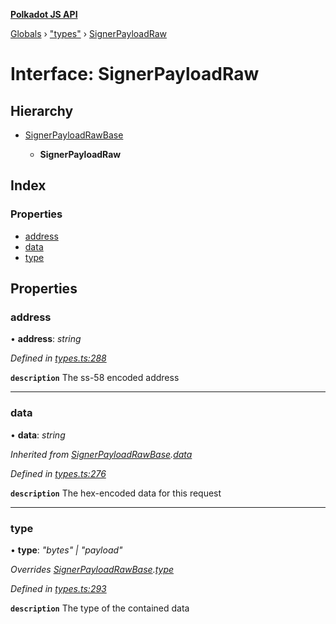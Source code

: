 **[Polkadot JS API](../README.md)**

[Globals](../globals.md) › [&quot;types&quot;](../modules/_types_.md) › [SignerPayloadRaw](_types_.signerpayloadraw.md)

# Interface: SignerPayloadRaw

## Hierarchy

* [SignerPayloadRawBase](_types_.signerpayloadrawbase.md)

  * **SignerPayloadRaw**

## Index

### Properties

* [address](_types_.signerpayloadraw.md#address)
* [data](_types_.signerpayloadraw.md#data)
* [type](_types_.signerpayloadraw.md#type)

## Properties

###  address

• **address**: *string*

*Defined in [types.ts:288](https://github.com/polkadot-js/api/blob/587c988/packages/types/src/types.ts#L288)*

**`description`** The ss-58 encoded address

___

###  data

• **data**: *string*

*Inherited from [SignerPayloadRawBase](_types_.signerpayloadrawbase.md).[data](_types_.signerpayloadrawbase.md#data)*

*Defined in [types.ts:276](https://github.com/polkadot-js/api/blob/587c988/packages/types/src/types.ts#L276)*

**`description`** The hex-encoded data for this request

___

###  type

• **type**: *"bytes" | "payload"*

*Overrides [SignerPayloadRawBase](_types_.signerpayloadrawbase.md).[type](_types_.signerpayloadrawbase.md#optional-type)*

*Defined in [types.ts:293](https://github.com/polkadot-js/api/blob/587c988/packages/types/src/types.ts#L293)*

**`description`** The type of the contained data